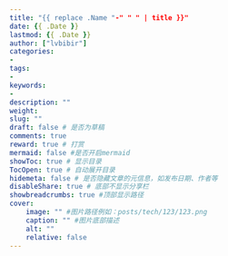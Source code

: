 ```yaml
---
title: "{{ replace .Name "-" " " | title }}"
date: {{ .Date }}
lastmod: {{ .Date }}
author: ["lvbibir"]
categories: 
- 
tags: 
- 
keywords: 
- 
description: ""
weight:
slug: ""
draft: false # 是否为草稿
comments: true
reward: true # 打赏
mermaid: false #是否开启mermaid
showToc: true # 显示目录
TocOpen: true # 自动展开目录
hidemeta: false # 是否隐藏文章的元信息，如发布日期、作者等
disableShare: true # 底部不显示分享栏
showbreadcrumbs: true #顶部显示路径
cover:
    image: "" #图片路径例如：posts/tech/123/123.png
    caption: "" #图片底部描述
    alt: ""
    relative: false
---
```





